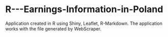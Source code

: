 # R---Earnings-Information-in-Poland
Application created in R using Shiny, Leaflet, R-Markdown. The application works with the file generated by WebScraper.
